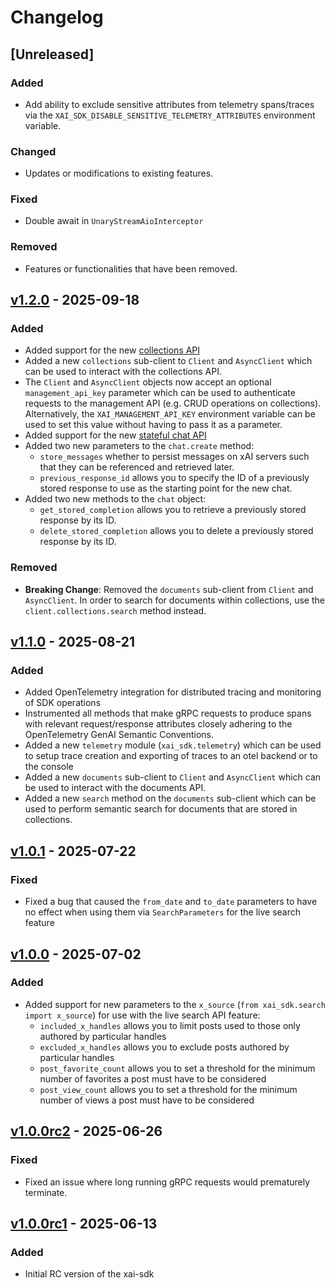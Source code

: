 # Changelog

## [Unreleased]
### Added
- Add ability to exclude sensitive attributes from telemetry spans/traces via the `XAI_SDK_DISABLE_SENSITIVE_TELEMETRY_ATTRIBUTES` environment variable.

### Changed
- Updates or modifications to existing features.

### Fixed
- Double await in `UnaryStreamAioInterceptor`

### Removed
- Features or functionalities that have been removed.

## [v1.2.0](https://github.com/xai-org/xai-sdk-python/releases/tag/v1.2.0) - 2025-09-18
### Added
- Added support for the new [collections API](https://docs.x.ai/docs/guides/using-collections)
- Added a new `collections` sub-client to `Client` and `AsyncClient` which can be used to interact with the collections API.
- The `Client` and `AsyncClient` objects now accept an optional `management_api_key` parameter which can be used to authenticate requests to the management API (e.g. CRUD operations on collections). Alternatively, the `XAI_MANAGEMENT_API_KEY` environment variable can be used to set this value without having to pass it as a parameter.
- Added support for the new [stateful chat API](https://docs.x.ai/docs/guides/responses-api)
- Added two new parameters to the `chat.create` method:
    - `store_messages` whether to persist messages on xAI servers such that they can be referenced and retrieved later.
    - `previous_response_id` allows you to specify the ID of a previously stored response to use as the starting point for the new chat.
- Added two new methods to the `chat` object:
    - `get_stored_completion` allows you to retrieve a previously stored response by its ID.
    - `delete_stored_completion` allows you to delete a previously stored response by its ID.

### Removed
- **Breaking Change**: Removed the `documents` sub-client from `Client` and `AsyncClient`. In order to search for documents within collections, use the `client.collections.search` method instead.

## [v1.1.0](https://github.com/xai-org/xai-sdk-python/releases/tag/v1.1.0) - 2025-08-21
### Added
- Added OpenTelemetry integration for distributed tracing and monitoring of SDK operations
- Instrumented all methods that make gRPC requests to produce spans with relevant request/response attributes closely adhering to the OpenTelemetry GenAI Semantic Conventions.
- Added a new `telemetry` module (`xai_sdk.telemetry`) which can be used to setup trace creation and exporting of traces to an otel backend or to the console
- Added a new `documents` sub-client to `Client` and `AsyncClient` which can be used to interact with the documents API.
- Added a new `search` method on the `documents` sub-client which can be used to perform semantic search for documents that are stored in collections.

## [v1.0.1](https://github.com/xai-org/xai-sdk-python/releases/tag/v1.0.1) - 2025-07-22
### Fixed
- Fixed a bug that caused the `from_date` and `to_date` parameters to have no effect when using them via `SearchParameters` for the live search feature
    
## [v1.0.0](https://github.com/xai-org/xai-sdk-python/releases/tag/v1.0.0) - 2025-07-02
### Added
- Added support for new parameters to the `x_source` (`from xai_sdk.search import x_source`) for use with the live search API feature:
    - `included_x_handles` allows you to limit posts used to those only authored by particular handles
    - `excluded_x_handles` allows you to exclude posts authored by particular handles
    - `post_favorite_count` allows you to set a threshold for the minimum number of favorites a post must have to be considered
    - `post_view_count` allows you to set a threshold for the minimum number of views a post must have to be considered


## [v1.0.0rc2](https://github.com/xai-org/xai-sdk-python/releases/tag/v1.0.0rc2) - 2025-06-26
### Fixed
- Fixed an issue where long running gRPC requests would prematurely terminate.

## [v1.0.0rc1](https://github.com/xai-org/xai-sdk-python/releases/tag/v1.0.0rc1) - 2025-06-13
### Added
- Initial RC version of the xai-sdk